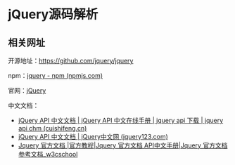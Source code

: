 # jQuery源码解析

## 相关网址

开源地址：https://github.com/jquery/jquery

npm：[jquery - npm (npmjs.com)](https://www.npmjs.com/package/jquery)

官网：[jQuery](https://jquery.com/)

中文文档：

- [jQuery API 中文文档 | jQuery API 中文在线手册 | jquery api 下载 | jquery api chm (cuishifeng.cn)](https://jquery.cuishifeng.cn/)
- [jQuery API 中文文档 | jQuery中文网 (jquery123.com)](https://www.jquery123.com/)
- [Jquery 官方文档 |官方教程|Jquery 官方文档 API中文手册|Jquery 官方文档参考文档_w3cschool](https://www.w3cschool.cn/jquery/dict)
